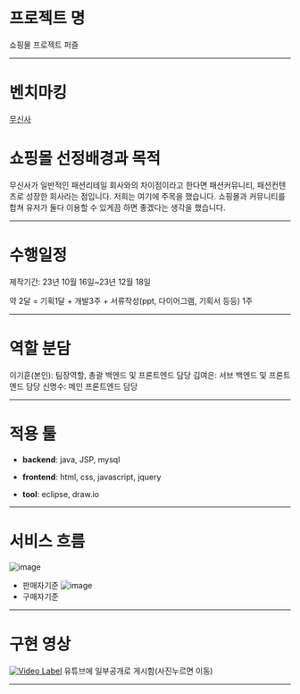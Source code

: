# 프로젝트 명
쇼핑몰 프로젝트 퍼즐
***
# 벤치마킹
[무신사](https://www.musinsa.com/app/)
# 쇼핑몰 선정배경과 목적
무신사가 일반적인 패션리테일 회사와의 차이점이라고 한다면 패션커뮤니티, 패션컨텐츠로 성장한 회사라는 점입니다.
저희는 여기에 주목을 했습니다. 쇼핑몰과 커뮤니티를 합쳐 유저가 둘다 이용할 수 있게끔 하면 좋겠다는 생각을 했습니다.

***
# 수행일정

제작기간: 23년 10월 16일~23년 12월 18일

약 2달 = 기획1달 + 개발3주 + 서류작성(ppt, 다이어그램, 기획서 등등) 1주
***
# 역할 분담
이기훈(본인): 팀장역할, 총괄 백엔드 및 프론트엔드 담당
김여은: 서브 백엔드 및 프론트엔드 담당
신명수: 메인 프론트엔드 담당


***
# 적용 툴
* **backend**: java, JSP, mysql


* **frontend**: html, css, javascript, jquery


* **tool**: eclipse, draw.io
***  
# 서비스 흐름
![image](https://github.com/kihoo-ni/shopping-mall-project-puzzle/assets/140569678/b275d120-076e-4471-a272-f914d13d7805)
* 판매자기준
![image](https://github.com/kihoo-ni/shopping-mall-project-puzzle/assets/140569678/67299ee6-aaa7-41a0-8cd7-79826276766e)
* 구매자기준
***
# 구현 영상
[![Video Label](http://img.youtube.com/vi/M-JDsZ3qguE/0.jpg)](https://youtu.be/M-JDsZ3qguE)
유튜브에 일부공개로 게시함(사진누르면 이동)
***
